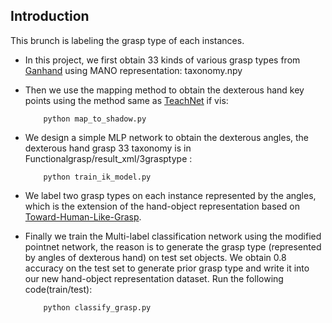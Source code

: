 ## Introduction
This brunch is labeling the grasp type of each instances.
* In this project, we first obtain 33 kinds of various grasp types from [Ganhand](https://github.com/enriccorona/GanHand) using MANO representation: taxonomy.npy
* Then we use the mapping method to obtain the dexterous hand key points using the method same as [TeachNet](https://github.com/Smilels/TeachNet_Teleoperation) if vis:
   
          python map_to_shadow.py


* We design a simple MLP network to obtain the dexterous angles, the dexterous hand grasp 33 taxonomy is in Functionalgrasp/result_xml/3grasptype :
 
          python train_ik_model.py

* We label two grasp types on each instance represented by the angles, which is the extension of the hand-object representation based on [Toward-Human-Like-Grasp](https://github.com/zhutq-github/Toward-Human-Like-Grasp).
* Finally we train the Multi-label classification network using the modified pointnet network, the reason is to generate the grasp type (represented by angles of dexterous hand) on test set objects. We obtain 0.8 accuracy on the test set to generate prior grasp type and write it into our new hand-object representation dataset. Run the following code(train/test):

          python classify_grasp.py
